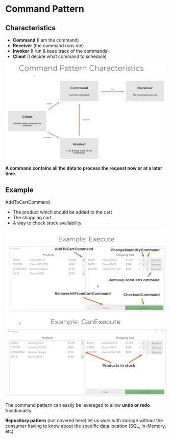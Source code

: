 # Command Pattern

## Characteristics

* **Command** (I am the command)
* **Receiver** (the command runs me)
* **Invoker** (I run & keep track of the commands)
* **Client** (I decide what command to schedule)

![Characteristics](docs/Characteristics.png)

**A command contains all the data to process the request now or at a later time.**

## Example

AddToCartCommand

* The product which should be added to the cart
* The shopping cart
* A way to check stock availability

![Example1](docs/Examples1.png)
![Example2](docs/Examples2.png)

The command pattern  can easily be leveraged to allow **undo or redo** functionality.

**Repository pattern** (not covered here) let us work with storage without the consumer having to know about the specific data location (SQL, In-Memory, etc)
